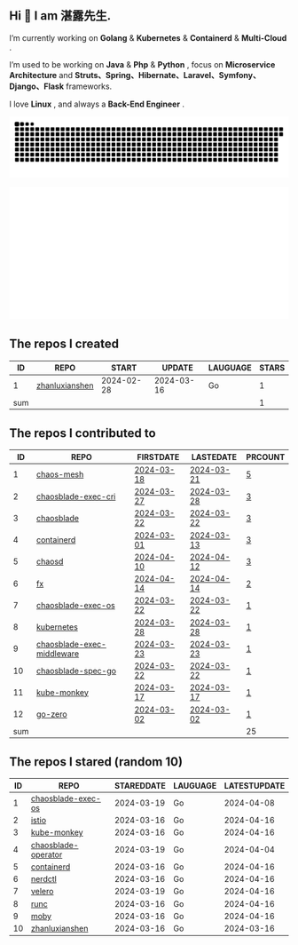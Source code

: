 ## Hi 👋 I am 湛露先生.

I’m currently working on **Golang** & **Kubernetes** & **Containerd** & **Multi-Cloud** .

I’m used to be working on **Java** & **Php** & **Python** , focus on **Microservice Architecture** and **Struts、Spring、Hibernate、Laravel、Symfony、Django、Flask** frameworks.

I love **Linux** , and always a **Back-End Engineer** .

![github contribution grid snake animation](https://github.com/zhanluxianshen/zhanluxianshen/blob/output/github-contribution-grid-snake.svg)

![Metrics](https://github.com/zhanluxianshen/zhanluxianshen/blob/master/github-metrics.svg)

<!--START_SECTION:my_github-->
## The repos I created
| ID  |                                REPO                                |   START    |   UPDATE   | LAUGUAGE | STARS |
|-----|--------------------------------------------------------------------|------------|------------|----------|-------|
|   1 | [zhanluxianshen](https://github.com/zhanluxianshen/zhanluxianshen) | 2024-02-28 | 2024-03-16 | Go       |     1 |
| sum |                                                                    |            |            |          |     1 |

## The repos I contributed to
| ID  |                                           REPO                                            |                                     FIRSTDATE                                     |                                     LASTEDATE                                     |                                                 PRCOUNT                                                  |
|-----|-------------------------------------------------------------------------------------------|-----------------------------------------------------------------------------------|-----------------------------------------------------------------------------------|----------------------------------------------------------------------------------------------------------|
|   1 | [chaos-mesh](https://github.com/chaos-mesh/chaos-mesh)                                    | [2024-03-18](https://github.com/chaos-mesh/chaos-mesh/pull/4373)                  | [2024-03-21](https://github.com/chaos-mesh/chaos-mesh/pull/4380)                  | [5](https://github.com/chaos-mesh/chaos-mesh/pulls?q=is%3Apr+author%3Azhanluxianshen)                    |
|   2 | [chaosblade-exec-cri](https://github.com/chaosblade-io/chaosblade-exec-cri)               | [2024-03-27](https://github.com/chaosblade-io/chaosblade-exec-cri/pull/16)        | [2024-03-28](https://github.com/chaosblade-io/chaosblade-exec-cri/pull/17)        | [3](https://github.com/chaosblade-io/chaosblade-exec-cri/pulls?q=is%3Apr+author%3Azhanluxianshen)        |
|   3 | [chaosblade](https://github.com/chaosblade-io/chaosblade)                                 | [2024-03-22](https://github.com/chaosblade-io/chaosblade/pull/1019)               | [2024-03-22](https://github.com/chaosblade-io/chaosblade/pull/1019)               | [3](https://github.com/chaosblade-io/chaosblade/pulls?q=is%3Apr+author%3Azhanluxianshen)                 |
|   4 | [containerd](https://github.com/containerd/containerd)                                    | [2024-03-01](https://github.com/containerd/containerd/pull/9906)                  | [2024-03-13](https://github.com/containerd/containerd/pull/9961)                  | [3](https://github.com/containerd/containerd/pulls?q=is%3Apr+author%3Azhanluxianshen)                    |
|   5 | [chaosd](https://github.com/chaos-mesh/chaosd)                                            | [2024-04-10](https://github.com/chaos-mesh/chaosd/pull/263)                       | [2024-04-12](https://github.com/chaos-mesh/chaosd/pull/264)                       | [3](https://github.com/chaos-mesh/chaosd/pulls?q=is%3Apr+author%3Azhanluxianshen)                        |
|   6 | [fx](https://github.com/uber-go/fx)                                                       | [2024-04-14](https://github.com/uber-go/fx/pull/1189)                             | [2024-04-14](https://github.com/uber-go/fx/pull/1189)                             | [2](https://github.com/uber-go/fx/pulls?q=is%3Apr+author%3Azhanluxianshen)                               |
|   7 | [chaosblade-exec-os](https://github.com/chaosblade-io/chaosblade-exec-os)                 | [2024-03-22](https://github.com/chaosblade-io/chaosblade-exec-os/pull/170)        | [2024-03-22](https://github.com/chaosblade-io/chaosblade-exec-os/pull/170)        | [1](https://github.com/chaosblade-io/chaosblade-exec-os/pulls?q=is%3Apr+author%3Azhanluxianshen)         |
|   8 | [kubernetes](https://github.com/kubernetes/kubernetes)                                    | [2024-03-28](https://github.com/kubernetes/kubernetes/pull/124103)                | [2024-03-28](https://github.com/kubernetes/kubernetes/pull/124103)                | [1](https://github.com/kubernetes/kubernetes/pulls?q=is%3Apr+author%3Azhanluxianshen)                    |
|   9 | [chaosblade-exec-middleware](https://github.com/chaosblade-io/chaosblade-exec-middleware) | [2024-03-23](https://github.com/chaosblade-io/chaosblade-exec-middleware/pull/12) | [2024-03-23](https://github.com/chaosblade-io/chaosblade-exec-middleware/pull/12) | [1](https://github.com/chaosblade-io/chaosblade-exec-middleware/pulls?q=is%3Apr+author%3Azhanluxianshen) |
|  10 | [chaosblade-spec-go](https://github.com/chaosblade-io/chaosblade-spec-go)                 | [2024-03-22](https://github.com/chaosblade-io/chaosblade-spec-go/pull/56)         | [2024-03-22](https://github.com/chaosblade-io/chaosblade-spec-go/pull/56)         | [1](https://github.com/chaosblade-io/chaosblade-spec-go/pulls?q=is%3Apr+author%3Azhanluxianshen)         |
|  11 | [kube-monkey](https://github.com/asobti/kube-monkey)                                      | [2024-03-17](https://github.com/asobti/kube-monkey/pull/262)                      | [2024-03-17](https://github.com/asobti/kube-monkey/pull/262)                      | [1](https://github.com/asobti/kube-monkey/pulls?q=is%3Apr+author%3Azhanluxianshen)                       |
|  12 | [go-zero](https://github.com/zeromicro/go-zero)                                           | [2024-03-02](https://github.com/zeromicro/go-zero/pull/3955)                      | [2024-03-02](https://github.com/zeromicro/go-zero/pull/3955)                      | [1](https://github.com/zeromicro/go-zero/pulls?q=is%3Apr+author%3Azhanluxianshen)                        |
| sum |                                                                                           |                                                                                   |                                                                                   |                                                                                                       25 |

## The repos I stared (random 10)
| ID |                                    REPO                                     | STAREDDATE | LAUGUAGE | LATESTUPDATE |
|----|-----------------------------------------------------------------------------|------------|----------|--------------|
|  1 | [chaosblade-exec-os](https://github.com/chaosblade-io/chaosblade-exec-os)   | 2024-03-19 | Go       | 2024-04-08   |
|  2 | [istio](https://github.com/istio/istio)                                     | 2024-03-16 | Go       | 2024-04-16   |
|  3 | [kube-monkey](https://github.com/asobti/kube-monkey)                        | 2024-03-16 | Go       | 2024-04-16   |
|  4 | [chaosblade-operator](https://github.com/chaosblade-io/chaosblade-operator) | 2024-03-19 | Go       | 2024-04-04   |
|  5 | [containerd](https://github.com/containerd/containerd)                      | 2024-03-16 | Go       | 2024-04-16   |
|  6 | [nerdctl](https://github.com/containerd/nerdctl)                            | 2024-03-16 | Go       | 2024-04-16   |
|  7 | [velero](https://github.com/vmware-tanzu/velero)                            | 2024-03-19 | Go       | 2024-04-16   |
|  8 | [runc](https://github.com/opencontainers/runc)                              | 2024-03-16 | Go       | 2024-04-16   |
|  9 | [moby](https://github.com/moby/moby)                                        | 2024-03-16 | Go       | 2024-04-16   |
| 10 | [zhanluxianshen](https://github.com/zhanluxianshen/zhanluxianshen)          | 2024-03-16 | Go       | 2024-03-16   |

<!--END_SECTION:my_github-->


